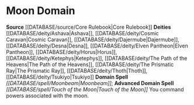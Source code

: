 ﻿---
advanced_domain_spell: '[[DATABASE/spell/Touch of the Moon|Touch of the Moon]]'
deity:
- '[[DATABASE/deity/Ashava|Ashava]]'
- '[[DATABASE/deity/Cosmic Caravan|CosmicCaravan]]'
- '[[DATABASE/deity/Dajermube|Dajermube]]'
- '[[DATABASE/deity/Desna|Desna]]'
- '[[DATABASE/deity/Elven Pantheon|Elven Pantheon]]'
- '[[DATABASE/deity/Horus|Horus]]'
- '[[DATABASE/deity/Ketephys|Ketephys]]'
- '[[DATABASE/deity/The Path of the Heavens|The Path of the Heavens]]'
- '[[DATABASE/deity/The Prismatic Ray|The Prismatic Ray]]'
- '[[DATABASE/deity/Thoth|Thoth]]'
- '[[DATABASE/deity/Tsukiyo|Tsukiyo]]'
domain:
- '[[DATABASE/domain/Moon Domain|Moon]]'
domain_spell: '[[DATABASE/spell/Moonbeam|Moonbeam]]'
id: '21'
name: Moon Domain
rarity: Common
source: '[[DATABASE/source/Core Rulebook|Core Rulebook]]'
type: Domain

---
# Moon Domain

**Source** [[DATABASE/source/Core Rulebook|Core Rulebook]] 
**Deities** [[DATABASE/deity/Ashava|Ashava]], [[DATABASE/deity/Cosmic Caravan|Cosmic Caravan]], [[DATABASE/deity/Dajermube|Dajermube]], [[DATABASE/deity/Desna|Desna]], [[DATABASE/deity/Elven Pantheon|Elven Pantheon]], [[DATABASE/deity/Horus|Horus]], [[DATABASE/deity/Ketephys|Ketephys]], [[DATABASE/deity/The Path of the Heavens|The Path of the Heavens]], [[DATABASE/deity/The Prismatic Ray|The Prismatic Ray]], [[DATABASE/deity/Thoth|Thoth]], [[DATABASE/deity/Tsukiyo|Tsukiyo]]
**Domain Spell** _[[DATABASE/spell/Moonbeam|Moonbeam]]_; **Advanced Domain Spell** _[[DATABASE/spell/Touch of the Moon|Touch of the Moon]]_
You command powers associated with the moon.